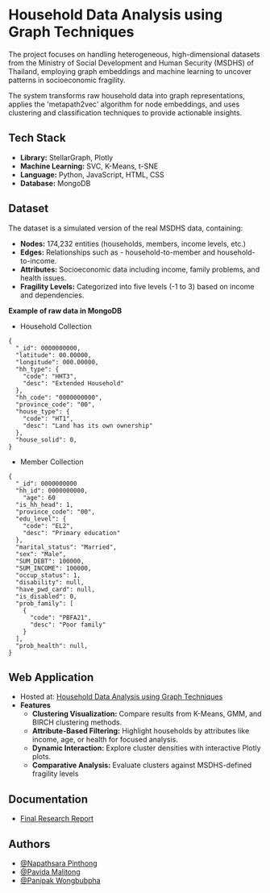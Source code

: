 
# Household Data Analysis using Graph Techniques

The project focuses on handling heterogeneous, high-dimensional datasets from the Ministry of Social Development and Human Security (MSDHS) of Thailand, employing graph embeddings and machine learning to uncover patterns in socioeconomic fragility.

The system transforms raw household data into graph representations, applies the 'metapath2vec' algorithm for node embeddings, and uses clustering and classification techniques to provide actionable insights.


## Tech Stack

- **Library:** StellarGraph, Plotly
- **Machine Learning:** SVC, K-Means, t-SNE 
- **Language:** Python, JavaScript, HTML, CSS
- **Database:** MongoDB 


## Dataset

The dataset is a simulated version of the real MSDHS data, containing:

- **Nodes:** 174,232 entities (households, members, income levels, etc.)
- **Edges:** Relationships such as - household-to-member and household-to-income.
- **Attributes:** Socioeconomic data including income, family problems, and health issues.
- **Fragility Levels:** Categorized into five levels (-1 to 3) based on income and dependencies.

**Example of raw data in MongoDB**
- Household Collection
```
{
  "_id": 0000000000,
  "latitude": 00.00000,
  "longitude": 000.00000,
  "hh_type": {
    "code": "HHT3",
    "desc": "Extended Household"
  },
  "hh_code": "0000000000",
  "province_code": "00",
  "house_type": {
    "code": "HT1",
    "desc": "Land has its own ownership"
  },
  "house_solid": 0,
}
```
- Member Collection
```
{
  "_id": 0000000000
  "hh_id": 0000000000,
    "age": 60
  "is_hh_head": 1,
  "province_code": "00",
  "edu_level": {
    "code": "EL2",
    "desc": "Primary education"
  },
  "marital_status": "Married",
  "sex": "Male",
  "SUM_DEBT": 100000,
  "SUM_INCOME": 100000,
  "occup_status": 1,
  "disability": null,
  "have_pwd_card": null,
  "is_disabled": 0,
  "prob_family": [
    {
      "code": "PBFA21",
      "desc": "Poor family"
    }
  ],
  "prob_health": null,
}
```
## Web Application

- Hosted at: [Household Data Analysis using Graph Techniques](https://cn2-household-analysis.netlify.app/)
- **Features**
    - **Clustering Visualization:** Compare results from K-Means, GMM, and BIRCH clustering methods.
    - **Attribute-Based Filtering:** Highlight households by attributes like income, age, or health for focused analysis.  
    - **Dynamic Interaction:** Explore cluster densities with interactive Plotly plots.
    - **Comparative Analysis:** Evaluate clusters against MSDHS-defined fragility levels



## Documentation

- [Final Research Report](https://drive.google.com/file/d/1LaI3R6-rGjsTZMX89TdeQkMl9QqmfLGv/view?usp=sharing)


## Authors

- [@Napathsara Pinthong](https://github.com/NapathsaraPinthong)
- [@Pavida Malitong](https://github.com/pavidamalitong)
- [@Panipak Wongbubpha](https://github.com/pawong88)

